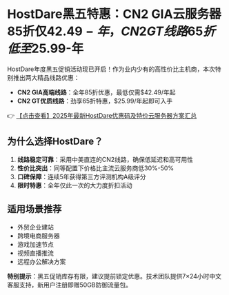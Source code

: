 # HostDare黑五特惠：CN2 GIA云服务器85折仅$42.49-年，CN2 GT线路65折低至$25.99-年

HostDare年度黑五促销活动现已开启！作为业内少有的高性价比主机商，本次特别推出两大精品线路优惠：

- **CN2 GIA高端线路**：全年85折优惠，最低仅需$42.49/年起
- **CN2 GT优质线路**：劲享65折特惠，$25.99/年起即可入手

👉 [【点击查看】2025年最新HostDare优惠码及特价云服务器方案汇总](https://bit.ly/hostdare)

## 为什么选择HostDare？

1. **线路稳定可靠**：采用中美直连的CN2线路，确保低延迟和高可用性
2. **性价比突出**：同等配置下价格比主流云服务商低30%-50%
3. **口碑保障**：连续5年获得第三方评测机构A级评分
4. **限时特惠**：全年仅此一次的大力度折扣活动

## 适用场景推荐

- 外贸企业建站
- 跨境电商服务器
- 游戏加速节点
- 视频直播推流
- 远程办公解决方案

**特别提示**：黑五促销库存有限，建议提前锁定优惠。技术团队提供7×24小时中文客服支持，新用户注册即赠50GB防御流量包。